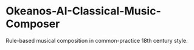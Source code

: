 # Okeanos-AI-Classical-Music-Composer
Rule-based musical composition in common-practice 18th century style. 
